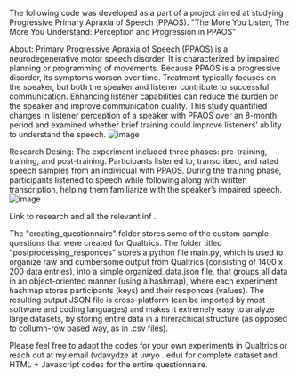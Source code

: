 The following code was developed as a part of a project aimed at studying Progressive Primary Apraxia of Speech (PPAOS).
"The More You Listen, The More You Understand: Perception and Progression in PPAOS"


About:
Primary Progressive Apraxia of Speech (PPAOS) is a neurodegenerative motor speech disorder. It is characterized by impaired planning or programming of movements. Because PPAOS is a progressive disorder, its symptoms worsen over time. Treatment typically focuses on the speaker, but both the speaker and listener contribute to successful communication. Enhancing listener capabilities can reduce the burden on the speaker and improve communication quality. This study quantified changes in listener perception of a speaker with PPAOS over an 8-month period and examined whether brief training could improve listeners’ ability to understand the speech.
![image](https://github.com/user-attachments/assets/8411aae9-24fa-4e5d-b711-5d6b4e8715ed)



Research Desing:
The experiment included three phases: pre-training, training, and post-training.
Participants listened to, transcribed, and rated speech samples from an individual with PPAOS.
During the training phase, participants listened to speech while following along with written transcription, helping them familiarize with the speaker’s impaired speech.
![image](https://github.com/user-attachments/assets/8821eecf-1b21-4a57-b13c-8262b590a75c)





Link to research and all the relevant inf .




The "creating_questionnaire" folder stores some of the custom sample questions that were created for Qualtrics.
The folder titled "postprocessing_responces" stores a python file main.py, which is used to organize raw and cumbersome output from Qualtrics (consisting of 1400 x 200 data entries), into a simple organized_data.json file, that groups  all data in an object-oriented manner (using a hashmap), where each experiment hashmap stores participants (keys) and their responces (values). The resulting output JSON file is cross-platform (can be imported by most software and coding languages) and makes it extremely easy to analyze large datasets, by storing entire data in a hirerachical structure (as opposed to collumn-row based way, as in .csv files).

Please feel free to adapt the codes for your own experiments in Qualtrics or reach out at my email (vdavydze at uwyo . edu) for complete dataset and HTML + Javascript codes for the entire questionnaire. 
